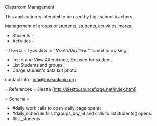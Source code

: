 
Classroom Management

 This application is intended to be used by high school teachers

 Management of groups of students, students, activities, marks.

 - Students -
 - Activities -

= Howto =
 Type date in "Month/Day/Year" format
 Is working:
- Insert and View Attendance, Excused for student.
- List Students and groups.
- Chage student's data but photo.

 contact info : info@joseantonio.org

= References =
    Siestta [http://siestta.sourceforge.net/index.html]

= Schema =
 - #daily_work calls to open_daily_page  opens:
 - #daily_schedule fills #groups_day_ul and calls to  listStudents() opens:
 - #list_students



